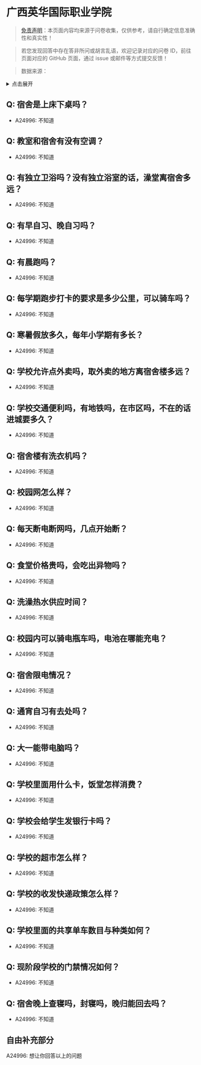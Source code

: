 # 广西英华国际职业学院

> [免责声明](https://colleges.chat/#_3)：本页面内容均来源于问卷收集，仅供参考，请自行确定信息准确性和真实性！

> 若您发现回答中存在答非所问或胡言乱语，欢迎记录对应的问卷 ID，前往页面对应的 GitHub 页面，通过 issue 或邮件等方式提交反馈！

> 数据来源：

<details><summary>点击展开</summary>
<ul>
<li>A24996: 匿名 (2024 年 06 月)</li>
</ul>
</details>

## Q: 宿舍是上床下桌吗？

- A24996: 不知道

## Q: 教室和宿舍有没有空调？

- A24996: 不知道

## Q: 有独立卫浴吗？没有独立浴室的话，澡堂离宿舍多远？

- A24996: 不知道

## Q: 有早自习、晚自习吗？

- A24996: 不知道

## Q: 有晨跑吗？

- A24996: 不知道

## Q: 每学期跑步打卡的要求是多少公里，可以骑车吗？

- A24996: 不知道

## Q: 寒暑假放多久，每年小学期有多长？

- A24996: 不知道

## Q: 学校允许点外卖吗，取外卖的地方离宿舍楼多远？

- A24996: 不知道

## Q: 学校交通便利吗，有地铁吗，在市区吗，不在的话进城要多久？

- A24996: 不知道

## Q: 宿舍楼有洗衣机吗？

- A24996: 不知道

## Q: 校园网怎么样？

- A24996: 不知道

## Q: 每天断电断网吗，几点开始断？

- A24996: 不知道

## Q: 食堂价格贵吗，会吃出异物吗？

- A24996: 不知道

## Q: 洗澡热水供应时间？

- A24996: 不知道

## Q: 校园内可以骑电瓶车吗，电池在哪能充电？

- A24996: 不知道

## Q: 宿舍限电情况？

- A24996: 不知道

## Q: 通宵自习有去处吗？

- A24996: 不知道

## Q: 大一能带电脑吗？

- A24996: 不知道

## Q: 学校里面用什么卡，饭堂怎样消费？

- A24996: 不知道

## Q: 学校会给学生发银行卡吗？

- A24996: 不知道

## Q: 学校的超市怎么样？

- A24996: 不知道

## Q: 学校的收发快递政策怎么样？

- A24996: 不知道

## Q: 学校里面的共享单车数目与种类如何？

- A24996: 不知道

## Q: 现阶段学校的门禁情况如何？

- A24996: 不知道

## Q: 宿舍晚上查寝吗，封寝吗，晚归能回去吗？

- A24996: 不知道

## 自由补充部分

A24996: 想让你回答以上的问题